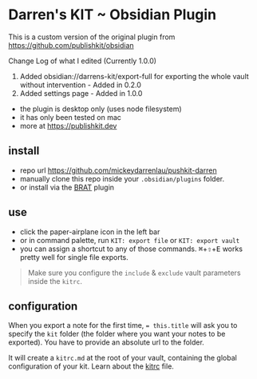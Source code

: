 # Darren's KIT ~ Obsidian Plugin

This is a custom version of the original plugin from https://github.com/publishkit/obsidian


Change Log of what I edited (Currently 1.0.0)
1. Added obsidian://darrens-kit/export-full for exporting the whole vault without intervention - Added in 0.2.0
2. Added settings page - Added in 1.0.0


- the plugin is desktop only (uses node filesystem)
- it has only been tested on mac
- more at https://publishkit.dev

## install

- repo url https://github.com/mickeydarrenlau/pushkit-darren
- manually clone this repo inside your `.obsidian/plugins` folder.
- or install via the [BRAT](https://github.com/TfTHacker/obsidian42-brat) plugin

## use

- click the paper-airplane icon <i class='bx bx-paper-plane'></i> in the left bar
- or in command palette, run `KIT: export file` or `KIT: export vault`
- you can assign a shortcut to any of those commands. <kbd>⌘</kbd>+<kbd>⇧</kbd>+<kbd>E</kbd> works pretty well for single file exports.

> Make sure you configure the `include` & `exclude` vault parameters inside the `kitrc`.


## configuration

When you export a note for the first time, `= this.title` will ask you to specify the `kit` folder (the folder where you want your notes to be exported). You have to provide an absolute url to the folder.

It will create a `kitrc.md` at the root of your vault, containing the global configuration of your kit. Learn about the [kitrc](https://publishkit.dev/doc/services/kitrc.html) file.


